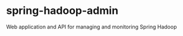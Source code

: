 spring-hadoop-admin
===================

Web application and API for managing and monitoring Spring Hadoop